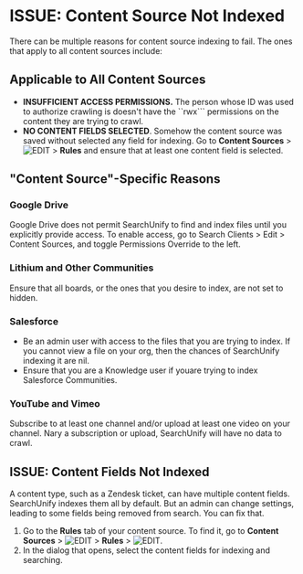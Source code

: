 # ISSUE: Content Source Not Indexed 
There can be multiple reasons for content source indexing to fail. The ones that apply to all content sources include:

## Applicable to All Content Sources

- **INSUFFICIENT ACCESS PERMISSIONS.** The person whose ID was used to authorize crawling is doesn't have the ``rwx``` permissions on the content they are trying to crawl.
- **NO CONTENT FIELDS SELECTED**. Somehow the content source was saved without selected any field for indexing. Go to **Content Sources** > ![EDIT](https://docs.searchunify.com/Content/Resources-Mamba20/Images/Icons/edit-tuning.png) > **Rules** and ensure that at least one content field is selected.

## "Content Source"-Specific Reasons

### Google Drive
Google Drive does not permit SearchUnify to find and index files until you explicitly provide access. To enable access, go to Search Clients > Edit > Content Sources, and toggle Permissions Override to the left.

### Lithium and Other Communities 
Ensure that all boards, or the ones that you desire to index, are not set to hidden.

### Salesforce
- Be an admin user with access to the files that you are trying to index. If you cannot view a file on your org, then the chances of SearchUnify indexing it are nil.
- Ensure that you are a Knowledge user if youare trying to index Salesforce Communities.

### YouTube and Vimeo
Subscribe to at least one channel and/or upload at least one video on your channel. Nary a subscription or upload, SearchUnify will have no data to crawl.

## ISSUE: Content Fields Not Indexed
A content type, such as a Zendesk ticket, can have multiple content fields. SearchUnify indexes them all by default. But an admin can change settings, leading to some fields being removed from search. You can fix that.
1. Go to the **Rules** tab of your content source. To find it, go to **Content Sources** > ![EDIT](https://docs.searchunify.com/Content/Resources-Mamba20/Images/Icons/edit-tuning.png) > **Rules** > ![EDIT](https://docs.searchunify.com/Content/Resources-Mamba20/Images/Icons/edit-tuning.png). 
2. In the dialog that opens, select the content fields for indexing and searching.
